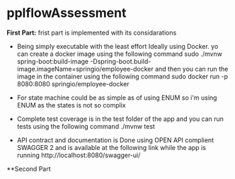 # pplflowAssessment

**First Part:**
frist part is implemented with its considarations
- Being simply executable with the least effort Ideally using Docker.
 yo can create a docker image using the following command 
 sudo ./mvnw spring-boot:build-image -Dspring-boot.build-image.imageName=springio/employee-docker
and then you can run the image in the container using the following command 
sudo docker run -p 8080:8080 springio/employee-docker

-  For state machine could be as simple as of using ENUM so i'm using ENUM as the states is not so complix 

- Complete test coverage is in the test folder of the app and you can run tests using the following command 
./mvnw test

- API contract and documentation is Done using OPEN API complient SWAGGER 2 and is available at the following link while the app is running 
http://localhost:8080/swagger-ui/

**Second Part
